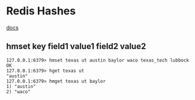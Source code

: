 # Redis Hashes

[docs](http://redis.io/commands#hash)

## hmset key field1 value1 field2 value2

```
127.0.0.1:6379> hmset texas ut austin baylor waco texas_tech lubbock
OK
127.0.0.1:6379> hget texas ut
"austin"
127.0.0.1:6379> hmget texas ut baylor
1) "austin"
2) "waco"
```
